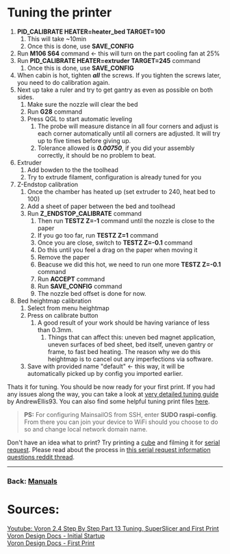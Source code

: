 # Tuning the printer
1. **PID_CALIBRATE HEATER=heater_bed TARGET=100**
   1. This will take ~10min
   2. Once this is done, use **SAVE_CONFIG**
2. Run **M106 S64** command <- this will turn on the part cooling fan at 25%
3. Run **PID_CALIBRATE HEATER=extruder TARGET=245** command
   1. Once this is done, use **SAVE_CONFIG**
4. When cabin is hot, tighten ***all*** the screws. If you tighten the screws later, you need to do calibration again.
5. Next up take a ruler and try to get gantry as even as possible on both sides.
   1. Make sure the nozzle will clear the bed
   2. Run **G28** command
   3. Press QGL to start automatic leveling
      1. The probe will measure distance in all four corners and adjust is each corner automatically until all corners are adjusted. It will try up to five times before giving up.
      2. Tolerance allowed is ***0.00750***, if you did your assembly correctly, it should be no problem to beat.
6. Extruder
   1. Add bowden to the the toolhead
   2. Try to extrude filament, configuration is already tuned for you
7. Z-Endstop calibration
   1. Once the chamber has heated up (set extruder to 240, heat bed to 100)
   2. Add a sheet of paper between the bed and toolhead
   3. Run **Z_ENDSTOP_CALIBRATE** command
      1. Then run **TESTZ Z=-1** command until the nozzle is close to the paper
      2. If you go too far, run **TESTZ Z=1** command
      3. Once you are close, switch to **TESTZ Z=-0.1** command
      4. Do this until you feel a drag on the paper when moving it
      5. Remove the paper
      6. Beacuse we did this hot, we need to run one more **TESTZ Z=-0.1** command
      7. Run **ACCEPT** command
      8. Run **SAVE_CONFIG** command
      9. The nozzle bed offset is done for now.
8.  Bed heightmap calibration
    1.  Select from menu heightmap
    2.  Press on calibrate button
        1.  A good result of your work should be having variance of less than 0.3mm. 
            1.  Things that can affect this: uneven bed magnet application, uneven surfaces of bed sheet, bed itself, uneven gantry or frame, to fast bed heating. The reason why we do this heightmap is to cancel out any imperfections via software. 
    3.  Save with provided name "default" <- this way, it will be automatically picked up by config you imported earlier.

Thats it for tuning. You should be now ready for your first print. If you had any issues along the way, you can take a look at [very detailed tuning guide](https://github.com/AndrewEllis93/Print-Tuning-Guide) by AndrewEllis93. You can also find some helpful tuning print files [here](../Test_Prints/).

> **PS:** For configuring MainsailOS from SSH, enter **SUDO raspi-config**. From there you can join your device to WiFi should you choose to do so and change local network domain name.

Don't have an idea what to print? Try printing a [cube](https://www.thingiverse.com/thing:5429894) and filming it for [serial request](https://www.reddit.com/r/voroncorexy/). Please read about the process in [this serial request information questions reddit thread](https://www.reddit.com/r/voroncorexy/comments/r4ggml/serial_request_information_questions/).

---
### Back: [Manuals](../Readme.md)

# Sources:
[Youtube: Voron 2.4 Step By Step Part 13 Tuning, SuperSlicer and First Print](https://youtu.be/1wBi1mXVVEQ)  
[Voron Design Docs - Initial Startup](https://docs.vorondesign.com/build/startup/)  
[Voron Design Docs - First Print](https://docs.vorondesign.com/build/slicer/first_print.html)  
